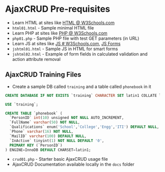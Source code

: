# AjaxCRUD Pre-requisites

* Learn HTML at sites like [HTML @ W3Schools.com](https://www.w3schools.com/html/)
* `html01.html` - Sample minimal HTML file
* Learn PHP at sites like [PHP @ W3Schools.com](https://www.w3schools.com/php/)
* `php01.php` - Sample PHP file with test GET parameters (in URL)
* Learn JS at sites like [JS # W3Schools.com](https://www.w3schools.com/js/), [JS Forms](https://html.form.guide/calculation-forms/simple-html-calculation-form/)
* `jshtml01.html` - Sample JS in HTML for smart forms
* `jshtml02.html` - Example of form fields in calculated validation and action attribute removal

## AjaxCRUD Training Files

* Create a sample DB called `training` and a table called `phonebook` in it
```sql
CREATE DATABASE IF NOT EXISTS `training` CHARACTER SET latin1 COLLATE latin1_general_ci;

USE `training`;

CREATE TABLE `phonebook` (
  `PersonID` int(10) unsigned NOT NULL AUTO_INCREMENT,
  `FullName` varchar(50) NOT NULL,
  `Qualifications` enum('School','College','Engg','ITI') DEFAULT NULL,
  `Phone` varchar(16) NOT NULL,
  `MailID` varchar(100) DEFAULT NULL,
  `InActive` tinyint(1) NOT NULL DEFAULT '0',
  PRIMARY KEY (`PersonID`)
) ENGINE=InnoDB DEFAULT CHARSET=latin1;
```
* `crud01.php` - Starter basic AjaxCRUD usage file
* AjaxCRUD Documentation available locally in the `docs` folder
